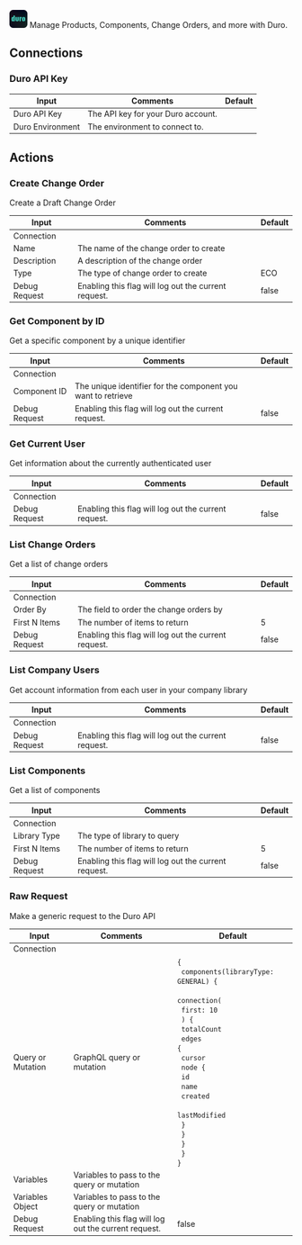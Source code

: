 ![Duro PLM](./assets/duro-plm.png#connector-icon)
Manage Products, Components, Change Orders, and more with Duro.

## Connections

### Duro API Key

| Input            | Comments                           | Default |
| ---------------- | ---------------------------------- | ------- |
| Duro API Key     | The API key for your Duro account. |         |
| Duro Environment | The environment to connect to.     |         |

## Actions

### Create Change Order

Create a Draft Change Order

| Input         | Comments                                             | Default |
| ------------- | ---------------------------------------------------- | ------- |
| Connection    |                                                      |         |
| Name          | The name of the change order to create               |         |
| Description   | A description of the change order                    |         |
| Type          | The type of change order to create                   | ECO     |
| Debug Request | Enabling this flag will log out the current request. | false   |

### Get Component by ID

Get a specific component by a unique identifier

| Input         | Comments                                                     | Default |
| ------------- | ------------------------------------------------------------ | ------- |
| Connection    |                                                              |         |
| Component ID  | The unique identifier for the component you want to retrieve |         |
| Debug Request | Enabling this flag will log out the current request.         | false   |

### Get Current User

Get information about the currently authenticated user

| Input         | Comments                                             | Default |
| ------------- | ---------------------------------------------------- | ------- |
| Connection    |                                                      |         |
| Debug Request | Enabling this flag will log out the current request. | false   |

### List Change Orders

Get a list of change orders

| Input         | Comments                                             | Default |
| ------------- | ---------------------------------------------------- | ------- |
| Connection    |                                                      |         |
| Order By      | The field to order the change orders by              |         |
| First N Items | The number of items to return                        | 5       |
| Debug Request | Enabling this flag will log out the current request. | false   |

### List Company Users

Get account information from each user in your company library

| Input         | Comments                                             | Default |
| ------------- | ---------------------------------------------------- | ------- |
| Connection    |                                                      |         |
| Debug Request | Enabling this flag will log out the current request. | false   |

### List Components

Get a list of components

| Input         | Comments                                             | Default |
| ------------- | ---------------------------------------------------- | ------- |
| Connection    |                                                      |         |
| Library Type  | The type of library to query                         |         |
| First N Items | The number of items to return                        | 5       |
| Debug Request | Enabling this flag will log out the current request. | false   |

### Raw Request

Make a generic request to the Duro API

| Input             | Comments                                             | Default                                                                                                                                                                                                                                                  |
| ----------------- | ---------------------------------------------------- | -------------------------------------------------------------------------------------------------------------------------------------------------------------------------------------------------------------------------------------------------------- |
| Connection        |                                                      |                                                                                                                                                                                                                                                          |
| Query or Mutation | GraphQL query or mutation                            | <code>{<br /> components(libraryType: GENERAL) {<br /> connection(<br /> first: 10<br /> ) {<br /> totalCount<br /> edges {<br /> cursor<br /> node {<br /> id<br /> name<br /> created<br /> lastModified<br /> }<br /> }<br /> }<br /> }<br />}</code> |
| Variables         | Variables to pass to the query or mutation           |                                                                                                                                                                                                                                                          |
| Variables Object  | Variables to pass to the query or mutation           |                                                                                                                                                                                                                                                          |
| Debug Request     | Enabling this flag will log out the current request. | false                                                                                                                                                                                                                                                    |
